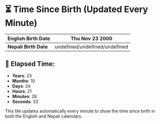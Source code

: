 # ⏳ Time Since Birth (Updated Every Minute)

| **English Birth Date** | Thu Nov 23 2000 |
|------------------------|-------------------------------------|
| **Nepali Birth Date**  | undefined/undefined/undefined                  |

## 📅 Elapsed Time:

- **Years**: 23
- **Months**: 10
- **Days**: 24
- **Hours**: 21
- **Minutes**: 28
- **Seconds**: 33

This file updates automatically every minute to show the time since birth in both the English and Nepali calendars.